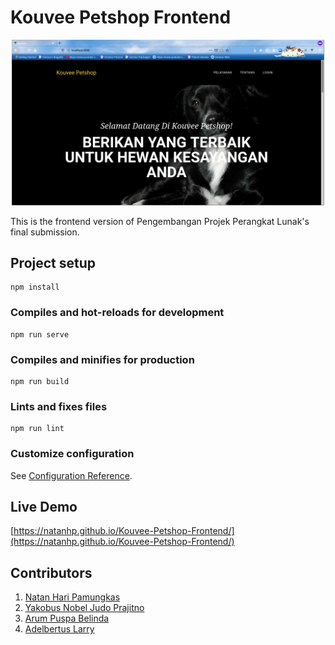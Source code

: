 # Kouvee Petshop Frontend
<p align="center">
<img src="screenshot/Screenshot.png" width="500">
</p>
This is the frontend version of Pengembangan Projek Perangkat Lunak's final submission.

## Project setup
```
npm install
```

### Compiles and hot-reloads for development
```
npm run serve
```

### Compiles and minifies for production
```
npm run build
```

### Lints and fixes files
```
npm run lint
```

### Customize configuration
See [Configuration Reference](https://cli.vuejs.org/config/).

## Live Demo
[https://natanhp.github.io/Kouvee-Petshop-Frontend/](https://natanhp.github.io/Kouvee-Petshop-Frontend/)

## Contributors
1. [Natan Hari Pamungkas](https://github.com/natanhp)
2. [Yakobus Nobel Judo Prajitno](https://github.com/YakobusNobels)
3. [Arum Puspa Belinda](https://github.com/arumbelinda)
4. [Adelbertus Larry](https://github.com/L4rryToru4n)